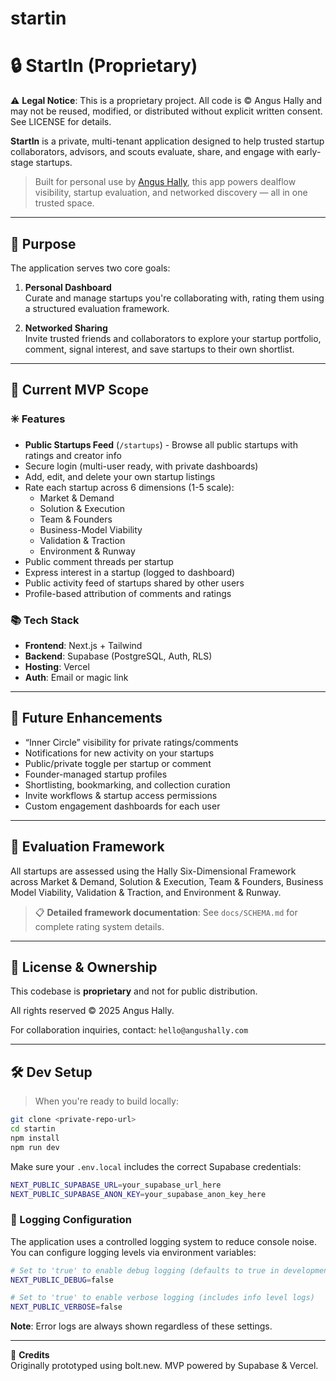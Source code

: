 # startin
# 🔒 StartIn (Proprietary)

⚠️ **Legal Notice**: This is a proprietary project. All code is © Angus Hally and may not be reused, modified, or distributed without explicit written consent. See LICENSE for details.

**StartIn** is a private, multi-tenant application designed to help trusted startup collaborators, advisors, and scouts evaluate, share, and engage with early-stage startups.

> Built for personal use by [Angus Hally](https://www.angushally.com), this app powers dealflow visibility, startup evaluation, and networked discovery — all in one trusted space.

---

## 🚀 Purpose

The application serves two core goals:

1. **Personal Dashboard**  
   Curate and manage startups you're collaborating with, rating them using a structured evaluation framework.

2. **Networked Sharing**  
   Invite trusted friends and collaborators to explore your startup portfolio, comment, signal interest, and save startups to their own shortlist.

---

## 🔐 Current MVP Scope

### ✳️ Features

- **Public Startups Feed** (`/startups`) - Browse all public startups with ratings and creator info
- Secure login (multi-user ready, with private dashboards)
- Add, edit, and delete your own startup listings
- Rate each startup across 6 dimensions (1-5 scale):
  - Market & Demand
  - Solution & Execution
  - Team & Founders
  - Business-Model Viability
  - Validation & Traction
  - Environment & Runway
- Public comment threads per startup
- Express interest in a startup (logged to dashboard)
- Public activity feed of startups shared by other users
- Profile-based attribution of comments and ratings



### 📚 Tech Stack

- **Frontend**: Next.js + Tailwind
- **Backend**: Supabase (PostgreSQL, Auth, RLS)
- **Hosting**: Vercel
- **Auth**: Email or magic link

---

## 🔮 Future Enhancements

- “Inner Circle” visibility for private ratings/comments
- Notifications for new activity on your startups
- Public/private toggle per startup or comment
- Founder-managed startup profiles
- Shortlisting, bookmarking, and collection curation
- Invite workflows & startup access permissions
- Custom engagement dashboards for each user

---

## 🧠 Evaluation Framework

All startups are assessed using the Hally Six-Dimensional Framework across Market & Demand, Solution & Execution, Team & Founders, Business Model Viability, Validation & Traction, and Environment & Runway.

> 📋 **Detailed framework documentation**: See `docs/SCHEMA.md` for complete rating system details.

---

## 👤 License & Ownership

This codebase is **proprietary** and not for public distribution.

All rights reserved © 2025 Angus Hally.

For collaboration inquiries, contact: `hello@angushally.com`

---

## 🛠 Dev Setup

> When you're ready to build locally:

```bash
git clone <private-repo-url>
cd startin
npm install
npm run dev
```

Make sure your `.env.local` includes the correct Supabase credentials:

```bash
NEXT_PUBLIC_SUPABASE_URL=your_supabase_url_here
NEXT_PUBLIC_SUPABASE_ANON_KEY=your_supabase_anon_key_here
```

### 🔧 Logging Configuration

The application uses a controlled logging system to reduce console noise. You can configure logging levels via environment variables:

```bash
# Set to 'true' to enable debug logging (defaults to true in development)
NEXT_PUBLIC_DEBUG=false

# Set to 'true' to enable verbose logging (includes info level logs)
NEXT_PUBLIC_VERBOSE=false
```

**Note**: Error logs are always shown regardless of these settings.

---

🙌 **Credits**  
Originally prototyped using bolt.new. MVP powered by Supabase & Vercel.

